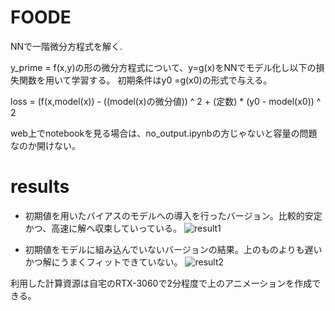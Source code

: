 # FOODE
 NNで一階微分方程式を解く.

 y_prime = f(x,y)の形の微分方程式について、y=g(x)をNNでモデル化し以下の損失関数を用いて学習する。
 初期条件はy0 =g(x0)の形式で与える。

 loss = (f(x,model(x)) - ((model(x)の微分値)) ^ 2 + (定数) * (y0 - model(x0)) ^ 2

 web上でnotebookを見る場合は、no_output.ipynbの方じゃないと容量の問題なのか開けない。

 # results

 - 初期値を用いたバイアスのモデルへの導入を行ったバージョン。比較的安定かつ、高速に解へ収束していっている。 
![result1](https://github.com/ryoryon66/FOODE/assets/46624038/72507b37-a727-41f7-b003-0c1affcc26d2)

- 初期値をモデルに組み込んでいないバージョンの結果。上のものよりも遅いかつ解にうまくフィットできていない。
![result2](https://github.com/ryoryon66/FOODE/assets/46624038/043550d0-0a0c-45af-be8b-616d7c5c61b2)

利用した計算資源は自宅のRTX-3060で2分程度で上のアニメーションを作成できる。
